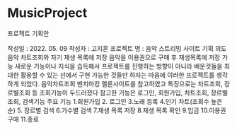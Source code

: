 # MusicProject
프로젝트 기획안

작성일 : 2022. 05. 09
작성자 : 고지훈
프로젝트 명 : 음악 스트리밍 사이트
기획 의도 
음악 차트조회와 자기 재생 목록에 저장
 음악을 이용권으로 구매 후 재생목록에 저장 가능
새로운 기능이나 지식을 습득해서 프로젝트를 진행하는 방향이 아니라 배운것들을 최대한 활용할 수 있는 선에서 구현 가능한 것들만 하자는 마음에 이러한 프로젝트를 생각하게 되었다.
음악차트조회
벤치마킹 
멜론사이트를 참고하였고 특징으로는 차트조회, 장르별조회 등 조회기능이 두드러졌다
참고한 기능은 로그인, 회원가입, 차트조회, 장르별조회, 검색기능
주요 기능 
1.회원가입
2. 로그인
3.노래 등록
4.인기 차트(조회수 높은 순)
5. 장르별 검색
6.가수별 검색
7.재생 목록 저장
8.재생 목록 확인
9.입금
10.이용권 구매
11.종료
